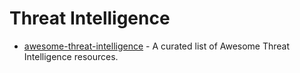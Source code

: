 # Threat Intelligence
- [awesome-threat-intelligence](https://github.com/hslatman/awesome-threat-intelligence) - A curated list of Awesome Threat Intelligence resources.
